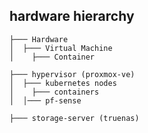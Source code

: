 ## hardware hierarchy

```
├─── Hardware
│  ├─── Virtual Machine
│    ├─── Container
```

```
├─── hypervisor (proxmox-ve)
│  ├─── kubernetes nodes
│    ├─── containers
│  │─── pf-sense
```

```
├─── storage-server (truenas)
```
